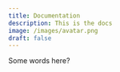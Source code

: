 ```yaml
---
title: Documentation
description: This is the docs
image: /images/avatar.png
draft: false
---
```


Some words here?

